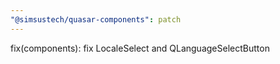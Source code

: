 ```yaml
---
"@simsustech/quasar-components": patch
---
```


fix(components): fix LocaleSelect and QLanguageSelectButton
